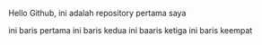 Hello Github, ini adalah repository pertama saya

ini baris pertama 
ini baris kedua
ini baaris ketiga 
ini baris keempat